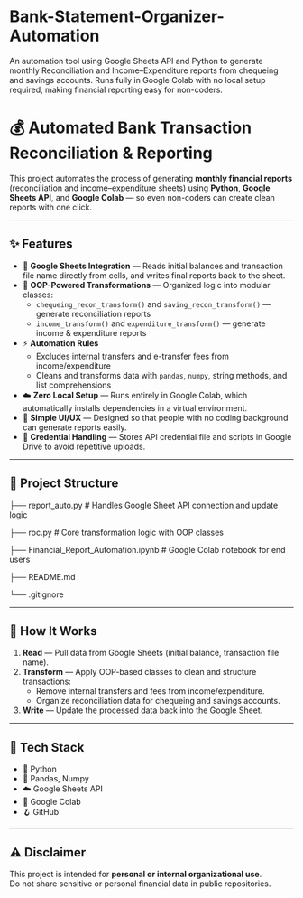 # Bank-Statement-Organizer-Automation
An automation tool using Google Sheets API and Python to generate monthly Reconciliation and Income–Expenditure reports from chequeing and savings accounts. Runs fully in Google Colab with no local setup required, making financial reporting easy for non-coders.
# 💰 Automated Bank Transaction Reconciliation & Reporting

This project automates the process of generating **monthly financial reports** (reconciliation and income–expenditure sheets) using **Python**, **Google Sheets API**, and **Google Colab** — so even non-coders can create clean reports with one click.

---

## ✨ Features

- 🔹 **Google Sheets Integration** — Reads initial balances and transaction file name directly from cells, and writes final reports back to the sheet.  
- 🧮 **OOP-Powered Transformations** — Organized logic into modular classes:
  - `chequeing_recon_transform()` and `saving_recon_transform()` — generate reconciliation reports
  - `income_transform()` and `expenditure_transform()` — generate income & expenditure reports
- ⚡ **Automation Rules**
  - Excludes internal transfers and e-transfer fees from income/expenditure
  - Cleans and transforms data with `pandas`, `numpy`, string methods, and list comprehensions
- ☁️ **Zero Local Setup** — Runs entirely in Google Colab, which automatically installs dependencies in a virtual environment.
- 🔐 **Simple UI/UX** — Designed so that people with no coding background can generate reports easily.
- 📂 **Credential Handling** — Stores API credential file and scripts in Google Drive to avoid repetitive uploads.

---

## 🧭 Project Structure

├── report_auto.py # Handles Google Sheet API connection and update logic

├── roc.py # Core transformation logic with OOP classes

├── Financial_Report_Automation.ipynb # Google Colab notebook for end users

├── README.md

└── .gitignore

---

## 🧠 How It Works

1. **Read** — Pull data from Google Sheets (initial balance, transaction file name).  
2. **Transform** — Apply OOP-based classes to clean and structure transactions:
   - Remove internal transfers and fees from income/expenditure.
   - Organize reconciliation data for chequeing and savings accounts.
3. **Write** — Update the processed data back into the Google Sheet.

---


## 🧪 Tech Stack

- 🐍 Python  
- 🧾 Pandas, Numpy  
- ☁️ Google Sheets API  
- 🧰 Google Colab  
- 🪝 GitHub

---


## ⚠️ Disclaimer

This project is intended for **personal or internal organizational use**.  
Do not share sensitive or personal financial data in public repositories.

